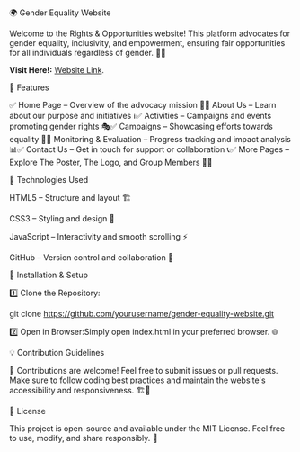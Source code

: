 🌍 Gender Equality Website

Welcome to the Rights & Opportunities website! This platform advocates for gender equality, inclusivity, and empowerment, ensuring fair opportunities for all individuals regardless of gender. 🎨✨

**Visit Here!:** [Website Link](https://jasyonp.github.io/EqualRightEqualOpportunity/).

📌 Features

✅ Home Page – Overview of the advocacy mission 🏡✅ About Us – Learn about our purpose and initiatives ℹ️✅ Activities – Campaigns and events promoting gender rights 🎭✅ Campaigns – Showcasing efforts towards equality 📢✅ Monitoring & Evaluation – Progress tracking and impact analysis 📊✅ Contact Us – Get in touch for support or collaboration 📞✅ More Pages – Explore The Poster, The Logo, and Group Members 🎨👥

🎨 Technologies Used

HTML5 – Structure and layout 🏗️

CSS3 – Styling and design 🎨

JavaScript – Interactivity and smooth scrolling ⚡

GitHub – Version control and collaboration 🔄

🔧 Installation & Setup

1️⃣ Clone the Repository:

 git clone https://github.com/yourusername/gender-equality-website.git

2️⃣ Open in Browser:Simply open index.html in your preferred browser. 🌐

💡 Contribution Guidelines

🙌 Contributions are welcome! Feel free to submit issues or pull requests. Make sure to follow coding best practices and maintain the website's accessibility and responsiveness. 🏗️📱

📜 License

This project is open-source and available under the MIT License. Feel free to use, modify, and share responsibly. 📜
